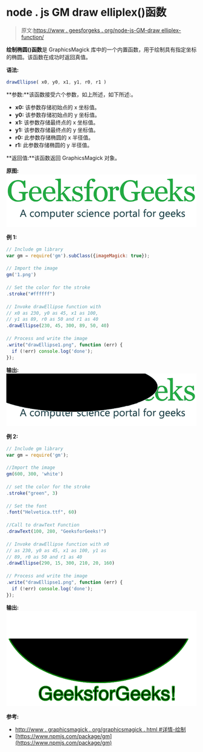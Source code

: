 # node . js GM draw elliplex()函数

> 原文:[https://www . geesforgeks . org/node-js-GM-draw elliplex-function/](https://www.geeksforgeeks.org/node-js-gm-drawellipse-function/)

**绘制椭圆()函数**是 GraphicsMagick 库中的一个内置函数，用于绘制具有指定坐标的椭圆。该函数在成功时返回真值。

**语法:**

```js
drawEllipse( x0, y0, x1, y1, r0, r1 )
```

**参数:**该函数接受六个参数，如上所述，如下所述:。

*   **x0:** 该参数存储初始点的 x 坐标值。
*   **y0:** 该参数存储初始点的 y 坐标值。
*   **x1:** 该参数存储最终点的 x 坐标值。
*   **y1:** 该参数存储最终点的 y 坐标值。
*   **r0:** 此参数存储椭圆的 x 半径值。
*   **r1:** 此参数存储椭圆的 y 半径值。

**返回值:**该函数返回 GraphicsMagick 对象。

**原图:**
![](img/cc57d2786304222491542e08aad0db5b.png)

**例 1:**

```js
// Include gm library
var gm = require('gm').subClass({imageMagick: true});

// Import the image
gm('1.png')

// Set the color for the stroke
.stroke("#ffffff")

// Invoke drawEllipse function with
// x0 as 230, y0 as 45, x1 as 100,
// y1 as 89, r0 as 50 and r1 as 40
.drawEllipse(230, 45, 300, 89, 50, 40)

// Process and write the image 
.write("drawEllipse1.png", function (err) {
  if (!err) console.log('done');
});
```

**输出:**
![](img/f6905fe981c01c7a87250cf221c3da77.png)

**例 2:**

```js
// Include gm library
var gm = require('gm');

//Import the image
gm(600, 300, 'white')

// set the color for the stroke
.stroke("green", 3)

// Set the font 
.font("Helvetica.ttf", 60)

//Call to drawText Function
.drawText(100, 280, "GeeksforGeeks!")

// Invoke drawEllipse function with x0
// as 230, y0 as 45, x1 as 100, y1 as
// 89, r0 as 50 and r1 as 40
.drawEllipse(290, 15, 300, 210, 20, 160)

// Process and write the image 
.write("drawEllipse1.png", function (err) {
  if (!err) console.log('done');
});
```

**输出:**
![](img/f3b80f6c0e0a3964b535d579fb9a06d6.png)

**参考:**

*   [http://www . graphicsmagick . org/graphicsmagick . html #详情-绘制](http://www.graphicsmagick.org/GraphicsMagick.html#details-draw)
*   [https://www.npmjs.com/package/gm](https://www.npmjs.com/package/gm)